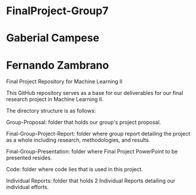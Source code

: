 # FinalProject-Group7
# Gaberial Campese
# Fernando Zambrano
Final Project Repository for Machine Learning II

This GitHub repository serves as a base for our deliverables for our final research project in Machine Learning II.

The directory structure is as follows:
  
  Group-Proposal: folder that holds our group's project proposal.
  
  Final-Group-Project-Report: folder where group report detailing the project as a whole including research, methodologies, 
  and results.
  
  Final-Group-Presentation: folder where Final Project PowerPoint to be presented resides.
  
  Code: folder where code lies that is used in this project.
  
  Individual Reports: folder that holds 2 Individual Reports detailing our individual efforts.
